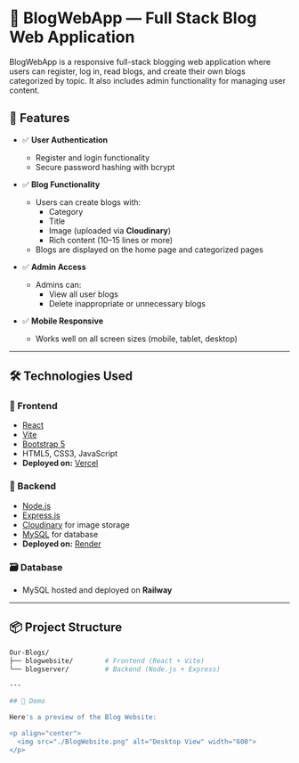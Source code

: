 # 📝 BlogWebApp — Full Stack Blog Web Application

BlogWebApp is a responsive full-stack blogging web application where users can register, log in, read blogs, and create their own blogs categorized by topic. It also includes admin functionality for managing user content.

## 🚀 Features

- ✅ **User Authentication**
  - Register and login functionality
  - Secure password hashing with bcrypt

- ✅ **Blog Functionality**
  - Users can create blogs with:
    - Category
    - Title
    - Image (uploaded via **Cloudinary**)
    - Rich content (10–15 lines or more)
  - Blogs are displayed on the home page and categorized pages

- ✅ **Admin Access**
  - Admins can:
    - View all user blogs
    - Delete inappropriate or unnecessary blogs

- ✅ **Mobile Responsive**
  - Works well on all screen sizes (mobile, tablet, desktop)

---

## 🛠️ Technologies Used

### 🔷 Frontend
- [React](https://reactjs.org/)
- [Vite](https://vitejs.dev/)
- [Bootstrap 5](https://getbootstrap.com/)
- HTML5, CSS3, JavaScript
- **Deployed on:** [Vercel](https://vercel.com/)

### 🔶 Backend
- [Node.js](https://nodejs.org/)
- [Express.js](https://expressjs.com/)
- [Cloudinary](https://cloudinary.com/) for image storage
- [MySQL](https://www.mysql.com/) for database
- **Deployed on:** [Render](https://render.com/)

### 🗃️ Database
- MySQL hosted and deployed on **Railway**

---

## 📦 Project Structure

```bash
Our-Blogs/
├── blogwebsite/        # Frontend (React + Vite)
└── blogserver/         # Backend (Node.js + Express)

---

## 📸 Demo

Here's a preview of the Blog Website:

<p align="center">
  <img src="./BlogWebsite.png" alt="Desktop View" width="600">
</p>

